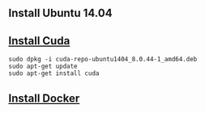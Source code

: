 
## Install Ubuntu 14.04

## [Install Cuda](https://developer.nvidia.com/cuda-downloads) 

`sudo dpkg -i cuda-repo-ubuntu1404_8.0.44-1_amd64.deb `  
`sudo apt-get update `  
`sudo apt-get install cuda `  

## [Install Docker](https://docs.docker.com/engine/installation/linux/ubuntu/)  

